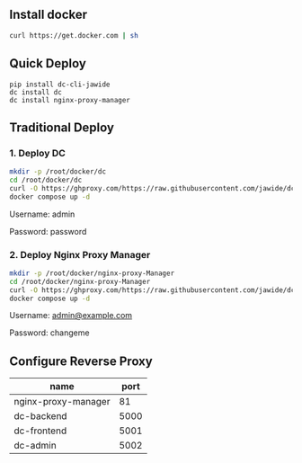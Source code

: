 ## Install docker

```bash
curl https://get.docker.com | sh
```



## Quick Deploy

```
pip install dc-cli-jawide
dc install dc
dc install nginx-proxy-manager
```



## Traditional Deploy

### 1. Deploy DC

```bash
mkdir -p /root/docker/dc
cd /root/docker/dc
curl -O https://ghproxy.com/https://raw.githubusercontent.com/jawide/dc/master/dc/docker-compose.yml
docker compose up -d
```

Username: admin

Password:  password

### 2. Deploy Nginx Proxy Manager

```bash
mkdir -p /root/docker/nginx-proxy-Manager
cd /root/docker/nginx-proxy-Manager
curl -O https://ghproxy.com/https://raw.githubusercontent.com/jawide/dc/master/nginx-proxy-manager/docker-compose.yml
docker compose up -d
```

Username: admin@example.com

Password: changeme

## Configure Reverse Proxy

| name                | port |
| ------------------- | ---- |
| nginx-proxy-manager | 81   |
| dc-backend          | 5000 |
| dc-frontend         | 5001 |
| dc-admin            | 5002 |

